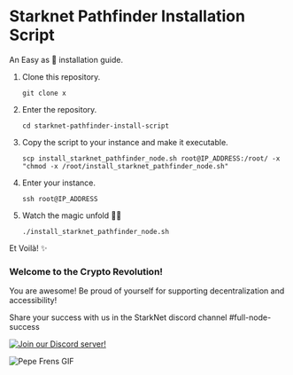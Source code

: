 # Starknet Pathfinder Installation Script

An Easy as 🥧 installation guide.

1) Clone this repository.
    
      ```git clone x```
      
3) Enter the repository.

      ```cd starknet-pathfinder-install-script```
      
5) Copy the script to your instance and make it executable.

      ```scp install_starknet_pathfinder_node.sh root@IP_ADDRESS:/root/ -x "chmod -x /root/install_starknet_pathfinder_node.sh"```
      
6) Enter your instance.

      ```ssh root@IP_ADDRESS```

7) Watch the magic unfold 🧙‍🪄

      ```./install_starknet_pathfinder_node.sh```

Et Voilà! ✨

### Welcome to the Crypto Revolution!

You are awesome! Be proud of yourself for supporting decentralization and accessibility! 

Share your success with us in the StarkNet discord channel #full-node-success 


[![Join our Discord server!](https://invidget.switchblade.xyz/Fx6zFE7n?theme=light)](https://discord.gg/Fx6zFE7n)

![Pepe Frens GIF](https://c.tenor.com/3EfJ246BYTEAAAAC/frens-pepe.gif)
